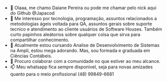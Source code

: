 - 👋 Olaaa, me chamo Daiane Pereira ou pode me chamar pelo nick aqui do Github @Japacod
- 👀 Me interesso por tecnologia, programação, assuntos relacionados a metodologias ágeis voltada para QA, assuntos gerais sobre suporte tecnico e atendimento ao cliente usuários de Software Houses. Também curto papinhos aleátorios sobre qualquer coisa que sirva para compartilhar conhecimento.
- 🌱 Atualmente estou cursando Analise de Desenvolvimento de Sistemas na Ampli, estou mega adorando. Mas, sou formada e graduada em Ciências Contábeis.
- 💞️ Procuro colaborar com a comunidade no que estiver ao meu alcance.
- 📫 Meu whatsapp fica sempre disponível, seja para novas amizades quanto para o meio profissional (48) 99849-6681
